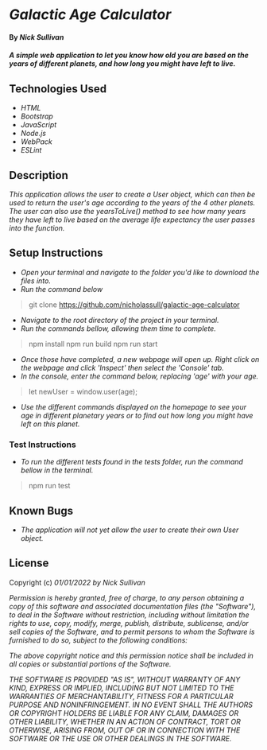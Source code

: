 # _Galactic Age Calculator_

#### By _**Nick Sullivan**_

#### _A simple web application to let you know how old you are based on the years of different planets, and how long you might have left to live._

## Technologies Used

* _HTML_
* _Bootstrap_
* _JavaScript_
* _Node.js_
* _WebPack_
* _ESLint_

## Description

_This application allows the user to create a User object, which can then be used to return the user's age according to the years of the 4 other planets. The user can also use the yearsToLive() method to see how many years they have left to live based on the average life expectancy the user passes into the function._

## Setup Instructions

* _Open your terminal and navigate to the folder you'd like to download the files into._
* _Run the command below_
> git clone https://github.com/nicholassull/galactic-age-calculator
* _Navigate to the root directory of the project in your terminal._
* _Run the commands bellow, allowing them time to complete._
> npm install
> npm run build
> npm run start
* _Once those have completed, a new webpage will open up. Right click on the webpage and click 'Inspect' then select the 'Console' tab._
* _In the console, enter the command below, replacing 'age' with your age._
> let newUser = window.user(age);
* _Use the different commands displayed on the homepage to see your age in different planetary years or to find out how long you might have left on this planet._

### Test Instructions
* _To run the different tests found in the tests folder, run the command bellow in the terminal._
> npm run test



## Known Bugs

* _The application will not yet allow the user to create their own User object._

## License

Copyright (c) _01/01/2022_ _by Nick Sullivan_


_Permission is hereby granted, free of charge, to any person obtaining a copy of this software and associated documentation files (the "Software"), to deal in the Software without restriction, including without limitation the rights to use, copy, modify, merge, publish, distribute, sublicense, and/or sell copies of the Software, and to permit persons to whom the Software is furnished to do so, subject to the following conditions:_

_The above copyright notice and this permission notice shall be included in all copies or substantial portions of the Software._

_THE SOFTWARE IS PROVIDED "AS IS", WITHOUT WARRANTY OF ANY KIND, EXPRESS OR IMPLIED, INCLUDING BUT NOT LIMITED TO THE WARRANTIES OF MERCHANTABILITY, FITNESS FOR A PARTICULAR PURPOSE AND NONINFRINGEMENT. IN NO EVENT SHALL THE AUTHORS OR COPYRIGHT HOLDERS BE LIABLE FOR ANY CLAIM, DAMAGES OR OTHER LIABILITY, WHETHER IN AN ACTION OF CONTRACT, TORT OR OTHERWISE, ARISING FROM, OUT OF OR IN CONNECTION WITH THE SOFTWARE OR THE USE OR OTHER DEALINGS IN THE SOFTWARE._
